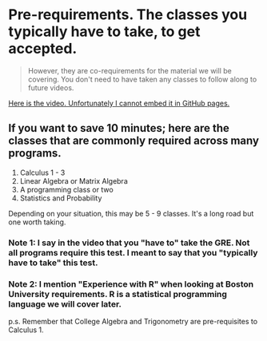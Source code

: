 # Pre-requirements. The classes you typically have to take, to get accepted.
> However, they are co-requirements for the material we will be covering. You don't need to have taken any classes to follow along to future videos.

[Here is the video. Unfortunately I cannot embed it in GitHub pages.](https://youtu.be/bQwryJPHtzY)

## If you want to save 10 minutes; here are the classes that are commonly required across many programs.

1. Calculus 1 - 3
2. Linear Algebra or Matrix Algebra
3. A programming class or two
4. Statistics and Probability

Depending on your situation, this may be 5 - 9 classes. It's a long road but one worth taking.

### Note 1: I say in the video that you "have to" take the GRE. Not all programs require this test. I meant to say that you "typically have to take" this test.

### Note 2: I mention "Experience with R" when looking at Boston University requirements. R is a statistical programming language we will cover later.

p.s. Remember that College Algebra and Trigonometry are pre-requisites to Calculus 1.
